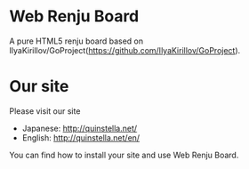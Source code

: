 # Web Renju Board
A pure HTML5 renju board based on IlyaKirillov/GoProject(https://github.com/IlyaKirillov/GoProject).

# Our site

Please visit our site
* Japanese: http://quinstella.net/
* English: http://quinstella.net/en/

You can find how to install your site and use Web Renju Board.
